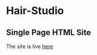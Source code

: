 # Hair-Studio
## Single Page HTML Site
The site is live [here]( https://hushibul.github.io/Hair-Studio/)

